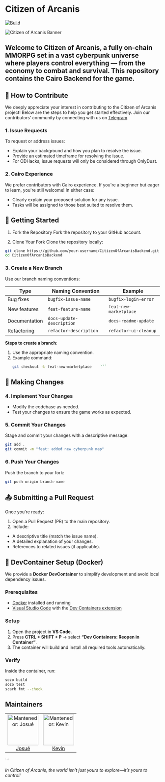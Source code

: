 # Citizen of Arcanis

[![Build](https://github.com/SunsetLabs-Game/COA-Contracts/actions/workflows/contracts-ci.yml/badge.svg)](https://github.com/SunsetLabs-Game/COA-Contracts/actions/workflows/contracts-ci.yml)

![Citizen of Arcanis Banner](https://drive.google.com/uc?export=view&id=1cdj5-PQYFpt1LNz9va0Bdug3B1OhRs0b)

## Welcome to **Citizen of Arcanis**, a fully on-chain MMORPG set in a vast cyberpunk universe where players control everything — from the economy to combat and survival. This repository contains the Cairo Backend for the game.

## 🌟 How to Contribute

We deeply appreciate your interest in contributing to the Citizen of Arcanis project! Below are the steps to help you get started effectively. Join our contributors' community by connecting with us on [Telegram](https://t.me/+lkaHQ8JwkWIwMTkx).

### 1. Issue Requests

To request or address issues:

- Explain your background and how you plan to resolve the issue.
- Provide an estimated timeframe for resolving the issue.
- For ODHacks, issue requests will only be considered through OnlyDust.

### 2. **Cairo Experience**

We prefer contributors with Cairo experience. If you're a beginner but eager to learn, you're still welcome! In either case:

- Clearly explain your proposed solution for any issue.
- Tasks will be assigned to those best suited to resolve them.

## 🔧 Getting Started

1. Fork the Repository
   Fork the repository to your GitHub account.

2. Clone Your Fork
   Clone the repository locally:

```bash
git clone https://github.com/your-username/CitizenOfArcanisBackend.git
cd CitizenOfArcanisBackend
```

### 3. Create a New Branch

Use our branch naming conventions:

| **Type**      | **Naming Convention**     | **Example**            |
| ------------- | ------------------------- | ---------------------- |
| Bug fixes     | `bugfix-issue-name`       | `bugfix-login-error`   |
| New features  | `feat-feature-name`       | `feat-new-marketplace` |
| Documentation | `docs-update-description` | `docs-readme-update`   |
| Refactoring   | `refactor-description`    | `refactor-ui-cleanup`  |

**Steps to create a branch**:

1. Use the appropriate naming convention.
2. Example command:
   ````bash
   git checkout -b feat-new-marketplace    ```
   ````

## 🔄 Making Changes

### 4. Implement Your Changes

- Modify the codebase as needed.
- Test your changes to ensure the game works as expected.

### 5. Commit Your Changes

Stage and commit your changes with a descriptive message:

```bash
git add .
git commit -m "feat: added new cyberpunk map"
```

### 6. Push Your Changes

Push the branch to your fork:

```bash
git push origin branch-name
```

## 📤 Submitting a Pull Request

Once you're ready:

1. Open a Pull Request (PR) to the main repository.
2. Include:

- A descriptive title (match the issue name).
- A detailed explanation of your changes.
- References to related issues (if applicable).

## 🐳 DevContainer Setup (Docker)

We provide a **Docker DevContainer** to simplify development and avoid local dependency issues.

### Prerequisites
- [Docker](https://docs.docker.com/get-docker/) installed and running  
- [Visual Studio Code](https://code.visualstudio.com/) with the [Dev Containers extension](https://marketplace.visualstudio.com/items?itemName=ms-vscode-remote.remote-containers)

### Setup
1. Open the project in **VS Code**.  
2. Press **CTRL + SHIFT + P** → select **“Dev Containers: Reopen in Container”**.  
3. The container will build and install all required tools automatically.  

### Verify
Inside the container, run:

```bash
sozo build
sozo test
scarb fmt --check
```

## Maintainers

<table> <tr> <td align="center"> <img src="Maintainers/Josue.png" width="100px;" alt="Mantenedor: Josué"/> <br /> <a href="https://t.me/Josue1908Cr">Josué</a> <br /> </td> <td align="center"> <img src="Maintainers/Kevin.jpeg" width="100px;" alt="Mantenedor: Kevin"/> <br /> <a href="https://t.me/kevinnzx213">Kevin</a> <br /> </td> </tr> </table> ```

_In Citizen of Arcanis, the world isn’t just yours to explore—it’s yours to control!_
